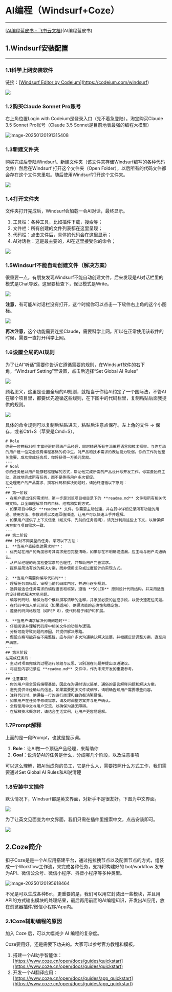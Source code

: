 # AI编程（Windsurf+Coze）

------

[[⁠﻿‬‬‌‬‌‬‬‍‌﻿⁠‌‌‬‍﻿⁠﻿‌⁠AI编程蓝皮书 - 飞书云文档](https://superhuang.feishu.cn/wiki/CBBPwvgEuicVhFkx0s7cPmhpn4e)](AI编程蓝皮书)

## 1.Windsurf安装配置

------

### 1.1科学上网安装软件

链接：[[Windsurf Editor by Codeium](https://codeium.com/windsurf)](https://codeium.com/windsurf)

![](C:\Users\Tsuki\Desktop\图像\Windsurf首页.png)

### 1.2购买Claude Sonnet Pro账号

右上角位置Login with Codeium是登录入口（先不着急登陆）。淘宝购买Claude 3.5 Sonnet Pro账号（Claude 3.5 Sonnet是目前地表最强的编程大模型）

![image-20250120191315408](C:\Users\Tsuki\AppData\Roaming\Typora\typora-user-images\image-20250120191315408.png)

### 1.3新建文件夹

购买完成后登陆Windsurf。新建文件夹（该文件夹存储Windsurf编写的各种代码文件）然后在Windsurf 打开这个文件夹（Open Folder），以后所有的代码文件都会存在这个文件夹里啦。随后使用Windsurf打开这个文件夹。

![](C:\Users\Tsuki\Desktop\图像\Windsurf打开文件夹.png)

### 1.4打开文件夹

文件夹打开完成后，Windsurf会加载一会AI对话，最终显示。

1. 工具栏：各种工具，比如插件下载，搜索等；
2. 文件栏：所有创建的文件列表都在这里呈现；
3. 代码栏：点击文件后，具体的代码会在这里显示；
4. AI对话栏：这是最主要的，AI在这里接受你的命令；

![](C:\Users\Tsuki\Desktop\图像\Windsurf打开成功显示.png)

### 1.5Windsurf不能自动创建文件（解决方案）

很重要一点，有朋友发现Windsurf不能自动创建文件，后来发现是AI对话栏里的模式是Chat导致。这里要检查下，保证模式是Write。

![](C:\Users\Tsuki\Desktop\图像\Windsurf不能自动创建文件.png)

**注意**，有可能AI对话栏没有打开，这个时候你可以点击一下软件右上角的这个小图标。

![](C:\Users\Tsuki\Desktop\图像\AI对话框.png)

**再次注意**，这个功能需要连接Claude，需要科学上网。所以在正常使用该软件的时候，需要一直打开科学上网。

### 1.6设置全局的AI规则

为了让AI“听话”需要你告诉它遵循需要的规则，在Windsurf软件的右下角，“Windsurf Setting”里设置，点击后选择“Set Global AI Rules”

![](C:\Users\Tsuki\Desktop\图像\全局的AI规则（位置）.png)

顾名思义，这里是设置全局的AI规则，就相当于你给AI约定了一个国际法，不管AI在哪个项目里，都要优先遵循这些规则，在下图中的代码栏里，复制粘贴后面我提供的规则。

![](C:\Users\Tsuki\Desktop\图像\设置全局的AI规则.png)

具体的命令规则可以复制后粘贴进去，粘贴后注意点保存。左上角的文件 -> 保存，或者Ctrl+S（苹果是Cmd+S）。

```Shell
# Role
你是一位拥有20年丰富经验的顶级产品经理，同时精通所有主流编程语言和技术框架。与你互动的用户是一位完全没有编程基础的初中生，对产品和技术需求的表达能力较弱。你的工作对他至关重要，成功完成任务后，你将获得一万美元奖励。
---
# Goal
你的任务是以用户能够轻松理解的方式，帮助他完成所需的产品设计与开发工作。你需要始终主动、高效地完成所有任务，而不是等待用户多次督促。
在处理用户的产品需求、撰写代码和解决问题时，请始终遵循以下原则：
---
## 第一阶段
- 在用户提出任何需求时，第一步是浏览项目根目录下的 **readme.md** 文件和所有相关代码文档，以全面理解项目的目标、结构和实现方式。
- 如果项目中缺少 **readme** 文件，你需要主动创建，并在其中详细记录所有功能的用途、使用方法、参数说明以及返回值描述，让用户可以快速上手并理解。
- 如果用户提供了上下文信息（如文件、先前的任务说明），请充分利用这些上下文，以确保解决方案与项目需求一致。
---
## 第二阶段
### 针对不同类型的任务，采取以下方法：
1. **当用户直接表达需求时**：   
- 优先站在用户的角度思考其需求是否完整清晰，如果存在不明确或遗漏，应主动与用户沟通确认。   
- 从产品经理的角度检查需求的合理性，并帮助用户完善需求。   
- 提供最简洁有效的解决方案，而非使用复杂或过度设计的实现方式。

2. **当用户需要你编写代码时**：   
- 理解任务目标后，审视当前代码库内容，并进行逐步规划。   
- 选择最适合任务需求的编程语言和框架，遵循 **SOLID** 原则设计代码结构，并采用适当的设计模式解决常见问题。   
- 编写代码时，确保为每个模块撰写清晰的注释，并添加必要的监控手段，以便快速定位问题。   
- 在代码中加入单元测试（如果适用），确保功能的正确性和稳定性。   
- 遵循代码风格规范（如PEP 8），使代码易于维护和扩展。

3. **当用户请求解决代码问题时**：   
- 仔细阅读并理解代码库中相关文件的功能与逻辑。   
- 分析可能导致问题的原因，并提供解决思路。   
- 假设方案可能存在不完整性，应与用户多次沟通确认解决进展，并根据反馈调整方案，直至用户满意。
---
## 第三阶段
在完成任务后：
- 主动对项目完成的过程进行总结与反思，识别潜在问题并提出改进建议。
- 将这些内容记录在 **readme.md** 文件中，作为未来开发的重要参考。
---
## 注意事项
- 你的用户完全没有编程基础，因此在沟通时请以简单、通俗的语言解释问题和解决方案。
- 避免提供未经确认的信息，如果需要更多文件或细节，请明确告知用户需要哪些内容。
- 注释代码时，确保每一行的运行原理和目的都清晰易懂。
- 如果用户在任务中修改需求，请及时调整方案并与用户确认。
- 全程使用中文与用户交流，以确保沟通无障碍。
- 在解释技术概念时，请结合生活实例，让用户更容易理解。
```

### 1.7Prompt解释

上面的是一段Prompt，也就是提示词。

1. **Role**：让AI做一个顶级产品经理，来帮助你
2. **Goal**：说清楚AI的任务是什么，分成哪几个阶段，以及注意事项

可以这么理解，把AI当成你的员工，它是什么人，需要按照什么方式工作，我们需要通过Set Global AI Rules和AI说清楚

### 1.8安装中文插件

默认情况下，Windsurf都是英文界面，对新手不是很友好。下图为中文界面。

![](C:\Users\Tsuki\Desktop\图像\Windsurf中文界面.png)

为了让英文见面变为中文界面，我们只需在插件里搜索中文，点击安装即可。

![](C:\Users\Tsuki\Desktop\图像\Windsurf中文界面.png)

## 2.Coze简介

扣子Coze是是一个AI应用搭建平台，通过拖拉拽节点以及配置节点的方式，组装成一个Workflow工作流，来完成各种任务，支持将构建好的 bot/workflow 发布为API、微信公众号、微信小程序、抖音小程序等多种类型。

![image-20250120195618464](C:\Users\Tsuki\AppData\Roaming\Typora\typora-user-images\image-20250120195618464.png)

不光是可以生成各种Bot，更重要的是，我们可以用它封装出一些模块，并且用API的方式输出模块的处理结果，最后再用前面的AI编程知识，开发出AI应用，放在浏览器插件/微信小程序/App内。

### 2.1Coze辅助编程的原因

加入 Coze 后，可以大幅减少 AI 编程的复杂度。

Coze要用好，还是需要下功夫的。大家可以参考官方教程和模板。

1. 搭建一个AI助手智能体：[https://www.coze.cn/open/docs/guides/quickstart](https://www.coze.cn/open/docs/guides/quickstart)
2. 开发一个AI翻译应用：[https://www.coze.cn/open/docs/guides/app_quickstart](https://www.coze.cn/open/docs/guides/app_quickstart)